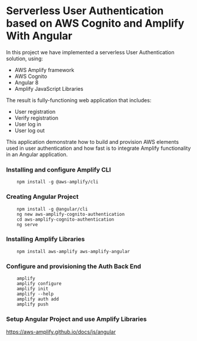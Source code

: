 # Serverless User Authentication based on AWS Cognito and Amplify With Angular
In this project we have implemented a serverless User Authentication solution, using:
- AWS Amplify framework
- AWS Cognito
- Angular 8
- Amplify JavaScript Libraries

The result is fully-functioning web application that includes:
- User registration
- Verify registration
- User log in
- User log out

This application demonstrate how to build and provision AWS elements used in user authentication and how fast is to integrate Amplify functionality in an Angular application.

### Installing and configure Amplify CLI
```shell
	npm install -g @aws-amplify/cli
```

### Creating Angular Project
```shell
	npm install -g @angular/cli
	ng new aws-amplify-cognito-authentication
	cd aws-amplify-cognito-authentication
	ng serve
```

### Installing Amplify Libraries
```shell
	npm install aws-amplify aws-amplify-angular
```

### Configure and provisioning the Auth Back End
```shell
	amplify
	amplify configure
	amplify init
	amplify --help
	amplify auth add
	amplify push
```

### Setup Angular Project and use Amplify Libraries
https://aws-amplify.github.io/docs/js/angular
